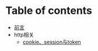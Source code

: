 # Table of contents

* [前言](README.md)
* http相关
  * [cookie、session与token](http相关/cookie和session.md)



